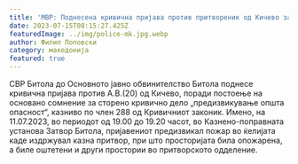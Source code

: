 ```yaml
---
title: 'МВР: Поднесена кривична пријава против притвореник од Кичево за „предизвикување општа опасност“ - 14 ЈУЛИ 2023'
date: 2023-07-15T08:15:27.425Z
featuredImage: ../img/police-mk.jpg.webp
author: Филип Поповски
category: македонија
featured: true
---
```


СВР Битола до Основното јавно обвинителство Битола поднесе кривична пријава против А.В.(20) од Кичево, поради постоење на основано сомнение за сторено кривично дело „предизвикување општа опасност“, казниво по член 288 од Кривичниот законик. Имено, на 11.07.2023, во периодот од 19.00 до 19.20 часот, во Казнено-поправната установа Затвор Битола, пријавениот предизвикал пожар во ќелијата каде издржувал казна притвор, при што просторијата била опожарена, а биле оштетени и други простории во притворското одделение.
 
